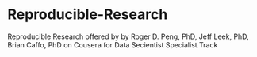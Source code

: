 Reproducible-Research
=====================

Reproducible Research offered by by Roger D. Peng, PhD, Jeff Leek, PhD, Brian Caffo, PhD on Cousera for Data Secientist Specialist Track
